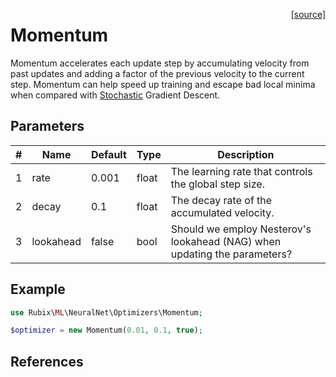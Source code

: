 <span style="float:right;"><a href="https://github.com/RubixML/ML/blob/master/src/NeuralNet/Optimizers/Momentum.php">[source]</a></span>

# Momentum
Momentum accelerates each update step by accumulating velocity from past updates and adding a factor of the previous velocity to the current step. Momentum can help speed up training and escape bad local minima when compared with [Stochastic](stochastic.md) Gradient Descent.

## Parameters
| # | Name | Default | Type | Description |
|---|---|---|---|---|
| 1 | rate | 0.001 | float | The learning rate that controls the global step size. |
| 2 | decay | 0.1 | float | The decay rate of the accumulated velocity. |
| 3 | lookahead | false | bool | Should we employ Nesterov's lookahead (NAG) when updating the parameters? |

## Example
```php
use Rubix\ML\NeuralNet\Optimizers\Momentum;

$optimizer = new Momentum(0.01, 0.1, true);
```

## References
[^1]: D. E. Rumelhart et al. (1988). Learning representations by back-propagating errors.
[^2]: I. Sutskever et al. (2013). On the importance of initialization and momentum in deep learning.
